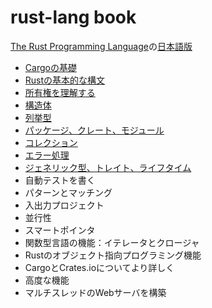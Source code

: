 # rust-lang book

[The Rust Programming Language](https://doc.rust-lang.org/stable/book/)の[日本語版](https://doc.rust-jp.rs/book-ja/)

- [Cargoの基礎](./docs/cargo.md)
- [Rustの基本的な構文](./docs/rust_basic_syntax.md)
- [所有権を理解する](./docs/ownership.md)
- [構造体](./docs/struct.md)
- [列挙型](./docs/enum.md)
- [パッケージ、クレート、モジュール](./docs/package_crate_module.md)
- [コレクション](./docs/collections.md)
- [エラー処理](./docs/error_handling.md)
- [ジェネリック型、トレイト、ライフタイム](./docs/generics.md)
- 自動テストを書く
- パターンとマッチング
- 入出力プロジェクト
- 並行性
- スマートポインタ
- 関数型言語の機能：イテレータとクロージャ
- Rustのオブジェクト指向プログラミング機能
- CargoとCrates.ioについてより詳しく
- 高度な機能
- マルチスレッドのWebサーバを構築
